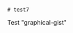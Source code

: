                                                                                                                                                                                                                               # test7
Test "graphical-gist"